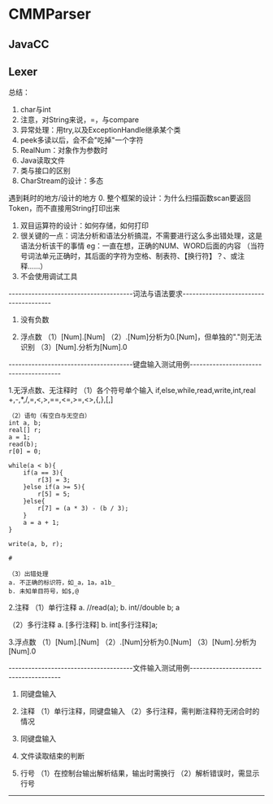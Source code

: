 # CMMParser

## JavaCC

## Lexer
总结：
1. char与int
2. 注意，对String来说，=，与compare
3. 异常处理：用try,以及ExceptionHandle继承某个类
4. peek多读以后，会不会"吃掉"一个字符
5. RealNum：对象作为参数时
6. Java读取文件
7. 类与接口的区别
8. CharStream的设计：多态

遇到耗时的地方/设计的地方
0. 整个框架的设计：为什么扫描函数scan要返回Token，而不直接用String打印出来
1. 双目运算符的设计：如何存储，如何打印
2. 很关键的一点：词法分析和语法分析搞混，不需要进行这么多出错处理，这是语法分析该干的事情
    eg：一直在想，正确的NUM、WORD后面的内容
    （当符号词法单元正确时，其后面的字符为空格、制表符、【换行符】？、或注释……）
3. 不会使用调试工具

--------------------------------------词法与语法要求--------------------------------------
1. 没有负数

2. 浮点数
（1）[Num].[Num]
（2）.[Num]分析为0.[Num]，但单独的"."则无法识别
（3）[Num].分析为[Num].0

--------------------------------------键盘输入测试用例--------------------------------------

1.无浮点数、无注释时
    （1）各个符号单个输入
    if,else,while,read,write,int,real
    +,-,*,/,=,<,>,==,<=,>=,<>,{,},[,]

    （2）语句（有空白与无空白）
    int a, b;
    real[] r;
    a = 1;
    read(b);
    r[0] = 0;

    while(a < b){
        if(a == 3){
            r[3] = 3;
        }else if(a >= 5){
            r[5] = 5;
        }else{
            r[7] = (a * 3) - (b / 3);
        }
        a = a + 1;
    }

    write(a, b, r);

    #

    （3）出错处理
    a. 不正确的标识符，如_a，1a，a1b_
    b. 未知单目符号，如$,@

2.注释
（1）单行注释
    a. //read(a);
    b. int//double b; a

（2）多行注释
    a. [多行注释]
    b. int[多行注释]a;

3.浮点数
（1）[Num].[Num]
（2）.[Num]分析为0.[Num]
（3）[Num].分析为[Num].0

--------------------------------------文件输入测试用例--------------------------------------

1. 同键盘输入

2. 注释
（1）单行注释，同键盘输入
（2）多行注释，需判断注释符无闭合时的情况

3. 同键盘输入

4. 文件读取结束的判断

5. 行号
（1）在控制台输出解析结果，输出时需换行
（2）解析错误时，需显示行号

------------------------------------------------------------------------------------------